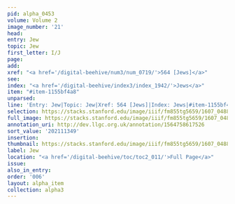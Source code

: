 ```yaml
---
pid: alpha_0453
volume: Volume 2
image_number: '21'
head:
entry: Jew
topic: Jew
first_letter: I/J
page:
add:
xref: "<a href='/digital-beehive/num3/num_0719/'>564 [Jews]</a>"
see:
index: "<a href='/digital-beehive/index3/index_1942/'>Jews</a>"
item: "#item-1155bf4a8"
unparsed:
line: 'Entry: Jew|Topic: Jew|Xref: 564 [Jews]|Index: Jews|#item-1155bf4a8'
selection: https://stacks.stanford.edu/image/iiif/fm855tg5659/1607_0488/336,1349,3039,474/full/0/default.jpg
full_image: https://stacks.stanford.edu/image/iiif/fm855tg5659/1607_0488/full/full/0/default.jpg
annotation_uri: http://dev.llgc.org.uk/annotation/1564758617526
sort_value: '202111349'
insertion:
thumbnail: https://stacks.stanford.edu/image/iiif/fm855tg5659/1607_0488/336,1349,600,180/250,/0/default.jpg
label: Jew
location: "<a href='/digital-beehive/toc/toc2_011/'>Full Page</a>"
issue:
also_in_entry:
order: '006'
layout: alpha_item
collection: alpha3
---
```

